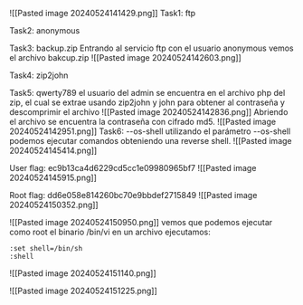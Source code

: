 ![[Pasted image 20240524141429.png]]
Task1: ftp

Task2: anonymous

Task3: backup.zip
Entrando al servicio ftp con el usuario anonymous vemos el archivo bakcup.zip
![[Pasted image 20240524142603.png]]

Task4: zip2john

Task5: qwerty789
el usuario del admin se encuentra en el archivo php del zip, el cual se extrae usando zip2john y john para obtener al contraseña y descomprimir el archivo
![[Pasted image 20240524142836.png]]
Abriendo el archivo se encuentra la contraseña con cifrado md5.
![[Pasted image 20240524142951.png]]
Task6: --os-shell
utilizando el parámetro  --os-shell podemos ejecutar comandos obteniendo una reverse shell.
![[Pasted image 20240524145414.png]]

User flag: ec9b13ca4d6229cd5cc1e09980965bf7
![[Pasted image 20240524145915.png]]


Root flag: dd6e058e814260bc70e9bbdef2715849
![[Pasted image 20240524150352.png]]

![[Pasted image 20240524150950.png]]
vemos que podemos ejecutar como root el binario /bin/vi en un archivo
ejecutamos:
```
:set shell=/bin/sh
:shell
```

![[Pasted image 20240524151140.png]]


![[Pasted image 20240524151225.png]]